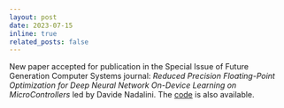 ```yaml
---
layout: post
date: 2023-07-15
inline: true
related_posts: false
---
```


New paper accepted for publication in the Special Issue of Future Generation Computer Systems journal: _Reduced Precision Floating-Point Optimization for Deep Neural Network On-Device Learning on MicroControllers_ led by Davide Nadalini. The [code](https://github.com/pulp-platform/pulp-trainlib) is also available. 
